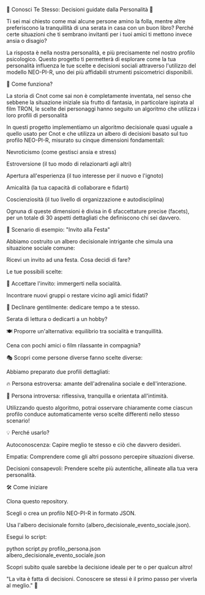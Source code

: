 🌟 Conosci Te Stesso: Decisioni guidate dalla Personalità 🌟

Ti sei mai chiesto come mai alcune persone amino la folla, mentre altre preferiscono la tranquillità di una serata in casa con un buon libro? Perché certe situazioni che ti sembrano invitanti per i tuoi amici ti mettono invece ansia o disagio?

La risposta è nella nostra personalità, e più precisamente nel nostro profilo psicologico. Questo progetto ti permetterà di esplorare come la tua personalità influenza le tue scelte e decisioni sociali attraverso l'utilizzo del modello NEO-PI-R, uno dei più affidabili strumenti psicometrici disponibili.

🚀 Come funziona?

La storia di Cnot come sai non è completamente inventata, nel senso che sebbene la situazione iniziale sia frutto di fantasia, in particolare ispirata al film TRON, le scelte dei 
personaggi hanno seguito un algoritmo che utilizza i loro profili di personalità

In questi progetto implementiamo un algoritmo decisionale quasi uguale a quello usato per Cnot e che utilizza un albero di decisioni basato sul tuo profilo NEO-PI-R, misurato su cinque dimensioni fondamentali:

Nevroticismo (come gestisci ansia e stress)

Estroversione (il tuo modo di relazionarti agli altri)

Apertura all'esperienza (il tuo interesse per il nuovo e l'ignoto)

Amicalità (la tua capacità di collaborare e fidarti)

Coscienziosità (il tuo livello di organizzazione e autodisciplina)

Ognuna di queste dimensioni è divisa in 6 sfaccettature precise (facets), per un totale di 30 aspetti dettagliati che definiscono chi sei davvero.

🌳 Scenario di esempio: "Invito alla Festa"

Abbiamo costruito un albero decisionale intrigante che simula una situazione sociale comune:

Ricevi un invito ad una festa. Cosa decidi di fare?

Le tue possibili scelte:

🥳 Accettare l'invito: immergerti nella socialità.

Incontrare nuovi gruppi o restare vicino agli amici fidati?

📖 Declinare gentilmente: dedicare tempo a te stesso.

Serata di lettura o dedicarti a un hobby?

🍽️ Proporre un'alternativa: equilibrio tra socialità e tranquillità.

Cena con pochi amici o film rilassante in compagnia?

🎭 Scopri come persone diverse fanno scelte diverse:

Abbiamo preparato due profili dettagliati:

🔥 Persona estroversa: amante dell'adrenalina sociale e dell'interazione.

🍃 Persona introversa: riflessiva, tranquilla e orientata all'intimità.

Utilizzando questo algoritmo, potrai osservare chiaramente come ciascun profilo conduce automaticamente verso scelte differenti nello stesso scenario!

💡 Perché usarlo?

Autoconoscenza: Capire meglio te stesso e ciò che davvero desideri.

Empatia: Comprendere come gli altri possono percepire situazioni diverse.

Decisioni consapevoli: Prendere scelte più autentiche, allineate alla tua vera personalità.

🛠️ Come iniziare

Clona questo repository.

Scegli o crea un profilo NEO-PI-R in formato JSON.

Usa l'albero decisionale fornito (albero_decisionale_evento_sociale.json).

Esegui lo script:

python script.py profilo_persona.json albero_decisionale_evento_sociale.json

Scopri subito quale sarebbe la decisione ideale per te o per qualcun altro!

"La vita è fatta di decisioni. Conoscere se stessi è il primo passo per viverla al meglio." 🌟
